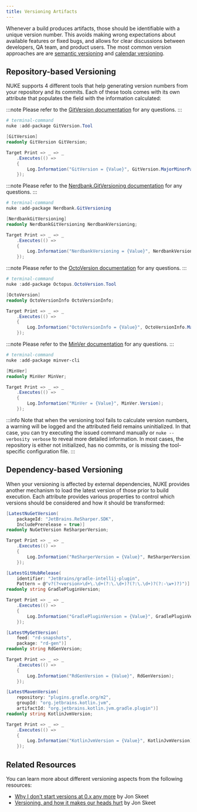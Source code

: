 ```yaml
---
title: Versioning Artifacts
---
```


Whenever a build produces artifacts, those should be identifiable with a unique version number. This avoids making wrong expectations about available features or fixed bugs, and allows for clear discussions between developers, QA team, and product users. The most common version approaches are are [semantic versioning](https://semver.org/) and [calendar versioning](https://calver.org/).

## Repository-based Versioning

NUKE supports 4 different tools that help generating version numbers from your repository and its commits. Each of these tools comes with its own attribute that populates the field with the information calculated:

<Tabs>
  <TabItem value="gitversion" label="GitVersion" default>

:::note
Please refer to the [GitVersion documentation](https://gitversion.net/docs/reference/configuration) for any questions.
:::

```powershell title="Tool Installation"
# terminal-command
nuke :add-package GitVersion.Tool
```

```csharp title="Build.cs"
[GitVersion]
readonly GitVersion GitVersion;

Target Print => _ => _
    .Executes(() =>
    {
        Log.Information("GitVersion = {Value}", GitVersion.MajorMinorPatch);
    });
```

  </TabItem>
  <TabItem value="nerdbank" label="Nerdbank">

:::note
Please refer to the [Nerdbank.GitVersioning documentation](https://github.com/dotnet/Nerdbank.GitVersioning/blob/master/doc/versionJson.md) for any questions.
:::

```powershell title="Tool Installation"
# terminal-command
nuke :add-package Nerdbank.GitVersioning
```

```csharp title="Build.cs"
[NerdbankGitVersioning]
readonly NerdbankGitVersioning NerdbankVersioning;

Target Print => _ => _
    .Executes(() =>
    {
        Log.Information("NerdbankVersioning = {Value}", NerdbankVersioning.SimpleVersion);
    });
```

  </TabItem>
  <TabItem value="octoversion" label="OctoVersion">

:::note
Please refer to the [OctoVersion documentation](https://github.com/OctopusDeploy/OctoVersion#configuration) for any questions.
:::

```powershell title="Tool Installation"
# terminal-command
nuke :add-package Octopus.OctoVersion.Tool
```

```csharp title="Build.cs"
[OctoVersion]
readonly OctoVersionInfo OctoVersionInfo;

Target Print => _ => _
    .Executes(() =>
    {
        Log.Information("OctoVersionInfo = {Value}", OctoVersionInfo.MajorMinorPatch);
    });
```

  </TabItem>
  <TabItem value="minver" label="MinVer">

:::note
Please refer to the [MinVer documentation](https://github.com/adamralph/minver#usage) for any questions.
:::

```powershell title="Tool Installation"
# terminal-command
nuke :add-package minver-cli
```

```csharp title="Build.cs"
[MinVer]
readonly MinVer MinVer;

Target Print => _ => _
    .Executes(() =>
    {
        Log.Information("MinVer = {Value}", MinVer.Version);
    });
```

  </TabItem>
</Tabs>

:::info
Note that when the versioning tool fails to calculate version numbers, a warning will be logged and the attributed field remains uninitialized. In that case, you can try executing the issued command manually or `nuke --verbosity verbose` to reveal more detailed information. In most cases, the repository is either not initialized, has no commits, or is missing the tool-specific configuration file.
:::

## Dependency-based Versioning

When your versioning is affected by external dependencies, NUKE provides another mechanism to load the latest version of those prior to build execution. Each attribute provides various properties to control which versions should be considered and how it should be transformed:

<Tabs>
  <TabItem value="nuget" label="NuGet&nbsp;Packages" default>

```csharp title="Build.cs"
[LatestNuGetVersion(
    packageId: "JetBrains.ReSharper.SDK",
    IncludePrerelease = true)]
readonly NuGetVersion ReSharperVersion;

Target Print => _ => _
    .Executes(() =>
    {
        Log.Information("ReSharperVersion = {Value}", ReSharperVersion);
    });
```

  </TabItem>
  <TabItem value="github" label="GitHub&nbsp;Releases">

```csharp title="Build.cs"
[LatestGitHubRelease(
    identifier: "JetBrains/gradle-intellij-plugin",
    Pattern = @"v?(?<version>\d+\.\d+(?:\.\d+)?(?:\.\d+)?(?:-\w+)?)")] // default pattern
readonly string GradlePluginVersion;

Target Print => _ => _
    .Executes(() =>
    {
        Log.Information("GradlePluginVersion = {Value}", GradlePluginVersion);
    });
```

  </TabItem>
  <TabItem value="myget" label="MyGet&nbsp;Feeds">

```csharp title="Build.cs"
[LatestMyGetVersion(
    feed: "rd-snapshots",
    package: "rd-gen")]
readonly string RdGenVersion;

Target Print => _ => _
    .Executes(() =>
    {
        Log.Information("RdGenVersion = {Value}", RdGenVersion);
    });
```

  </TabItem>
  <TabItem value="maven" label="Maven&nbsp;Packages">

```csharp title="Build.cs"
[LatestMavenVersion(
    repository: "plugins.gradle.org/m2",
    groupId: "org.jetbrains.kotlin.jvm",
    artifactId: "org.jetbrains.kotlin.jvm.gradle.plugin")]
readonly string KotlinJvmVersion;

Target Print => _ => _
    .Executes(() =>
    {
        Log.Information("KotlinJvmVersion = {Value}", KotlinJvmVersion);
    });
```

  </TabItem>
</Tabs>

## Related Resources

You can learn more about different versioning aspects from the following resources:

- [Why I don't start versions at 0.x any more](https://codeblog.jonskeet.uk/2019/10/20/why-i-dont-start-versions-at-0-x-any-more/) by Jon Skeet
- [Versioning, and how it makes our heads hurt](https://www.youtube.com/watch?v=GLr72TnSnPw) by Jon Skeet
